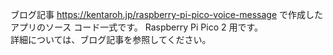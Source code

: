 ブログ記事 https://kentaroh.jp/raspberry-pi-pico-voice-message で作成したアプリのソース コード一式です。
Raspberry Pi Pico 2 用です。  
詳細については、ブログ記事を参照してください。
